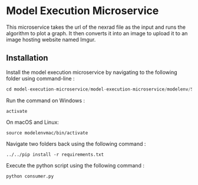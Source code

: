 # Model Execution Microservice

This microservice takes the url of the nexrad file as the input and runs the algorithm to plot a graph. It then converts it into an image to upload it to an image hosting website named Imgur.

## Installation


Install the model execution microservice by navigating to the following folder using command-line : 

```python
cd model-execution-microservice/model-execution-microservice/modelenv/Scripts
```

Run the command on Windows :
```
activate
```

On macOS and Linux:
```
source modelenvmac/bin/activate
```


Navigate two folders back using the following command :
```
../../pip install -r requirements.txt
```
Execute the python script using the following command :
```
python consumer.py
```